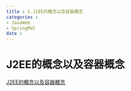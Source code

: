 ```yaml
---
title : 1.J2EE的概念以及容器概念
categories : 
- JavaWeb
- SpringMVC
date : 
---
```


# J2EE的概念以及容器概念

[J2EE的概念以及容器概念](https://blog.csdn.net/nocol123/article/details/73149564)

